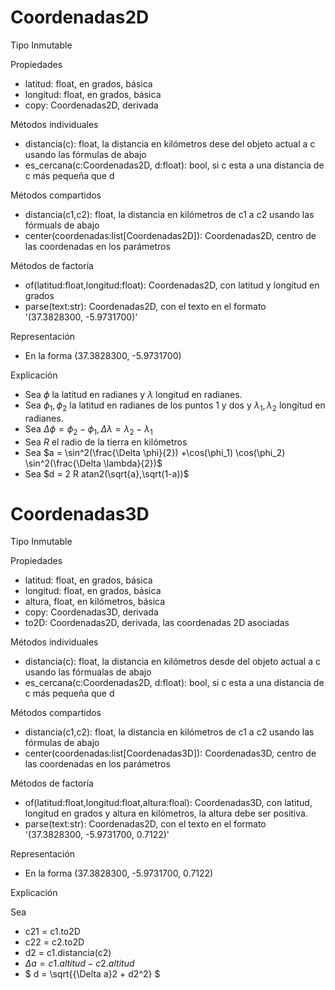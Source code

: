 # Coordenadas2D

Tipo Inmutable

Propiedades

- latitud: float, en grados, básica
- longitud: float, en grados, básica
- copy: Coordenadas2D, derivada

Métodos individuales

- distancia(c): float, la distancia en kilómetros dese del objeto actual a c usando las fórmulas de abajo
- es_cercana(c:Coordenadas2D, d:float): bool, si c esta a una distancia de c más pequeña que d

Métodos compartidos

- distancia(c1,c2): float, la distancia en kilómetros de c1 a c2 usando las fórmuals de abajo
- center(coordenadas:list[Coordenadas2D]): Coordenadas2D, centro de las coordenadas en los parámetros

Métodos de factoría

- of(latitud:float,longitud:float): Coordenadas2D, con latitud y longitud en grados
- parse(text:str): Coordenadas2D, con el texto en el formato '(37.3828300, -5.9731700)'

Representación

- En la forma (37.3828300, -5.9731700)

Explicación

- Sea $\phi$ la latitud en radianes y $\lambda$ longitud en radianes.
- Sea $\phi_1, \phi_2$ la latitud en radianes de los puntos 1 y dos y $\lambda_1, \lambda_2$ longitud en radianes.
- Sea $\Delta \phi = \phi_2 - \phi_1, \Delta \lambda = \lambda_2 - \lambda_1$
- Sea *R* el radio de la tierra en kilómetros
- Sea 
	$a = \sin^2(\frac{\Delta \phi}{2}) +\cos(\phi_1) \cos(\phi_2) \sin^2(\frac{\Delta \lambda}{2})$
- Sea 
	$d = 2 R atan2(\sqrt{a},\sqrt(1-a))$

# Coordenadas3D

Tipo Inmutable

Propiedades

- latitud: float, en grados, básica
- longitud: float, en grados, básica
- altura, float, en kilómetros, básica
- copy: Coordenadas3D, derivada
- to2D: Coordenadas2D, derivada, las coordenadas 2D asociadas

Métodos individuales

- distancia(c): float, la distancia en kilómetros desde del objeto actual a c usando las fórmualas de abajo
- es_cercana(c:Coordenadas2D, d:float): bool, si c esta a una distancia de c más pequeña que d

Métodos compartidos

- distancia(c1,c2): float, la distancia en kilómetros de c1 a c2 usando las fórmulas de abajo
- center(coordenadas:list[Coordenadas3D]): Coordenadas3D, centro de las coordenadas en los parámetros

Métodos de factoría

- of(latitud:float,longitud:float,altura:floal): Coordenadas3D, con latitud, longitud en grados y altura en kilómetros, la altura debe ser positiva.
- parse(text:str): Coordenadas2D, con el texto en el formato '(37.3828300, -5.9731700, 0.7122)'

Representación

- En la forma (37.3828300, -5.9731700, 0.7122)

Explicación

Sea 

- c21 = c1.to2D
- c22 = c2.to2D
- d2 = c1.distancia(c2)
- $\Delta a = c1.altitud-c2.altitud$
- $ d = \sqrt{{\Delta a}2 + d2^2} $